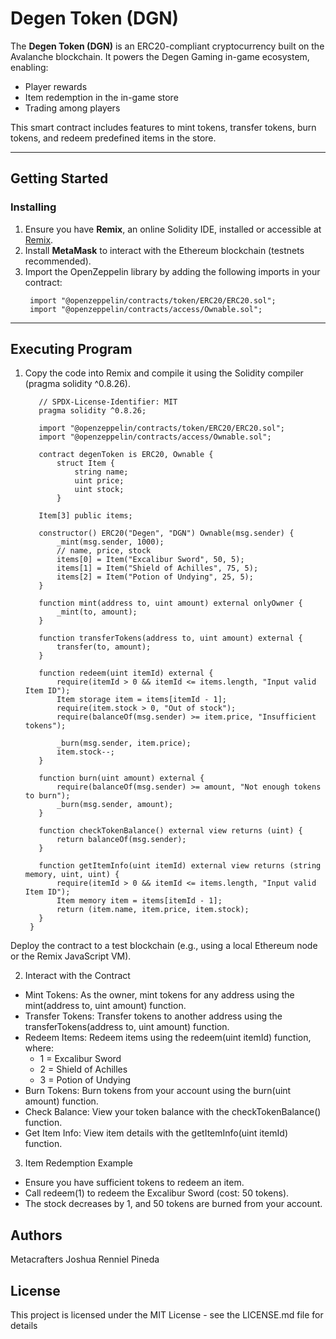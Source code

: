 # Degen Token (DGN)

The **Degen Token (DGN)** is an ERC20-compliant cryptocurrency built on the Avalanche blockchain. It powers the Degen Gaming in-game ecosystem, enabling:
- Player rewards
- Item redemption in the in-game store
- Trading among players

This smart contract includes features to mint tokens, transfer tokens, burn tokens, and redeem predefined items in the store.

---

## Getting Started

### Installing

1. Ensure you have **Remix**, an online Solidity IDE, installed or accessible at [Remix](https://remix.ethereum.org).
2. Install **MetaMask** to interact with the Ethereum blockchain (testnets recommended).
3. Import the OpenZeppelin library by adding the following imports in your contract:
   ```solidity
    import "@openzeppelin/contracts/token/ERC20/ERC20.sol";
    import "@openzeppelin/contracts/access/Ownable.sol";
   ```
   
---

## Executing Program

1. Copy the code into Remix and compile it using the Solidity compiler (pragma solidity ^0.8.26).
   ```solidity
      // SPDX-License-Identifier: MIT
      pragma solidity ^0.8.26;
      
      import "@openzeppelin/contracts/token/ERC20/ERC20.sol";
      import "@openzeppelin/contracts/access/Ownable.sol";
      
      contract degenToken is ERC20, Ownable {
          struct Item {
              string name;
              uint price;
              uint stock;
          }
  
      Item[3] public items;
  
      constructor() ERC20("Degen", "DGN") Ownable(msg.sender) {
          _mint(msg.sender, 1000);
          // name, price, stock
          items[0] = Item("Excalibur Sword", 50, 5);
          items[1] = Item("Shield of Achilles", 75, 5);
          items[2] = Item("Potion of Undying", 25, 5);
      }
  
      function mint(address to, uint amount) external onlyOwner {
          _mint(to, amount);
      }
  
      function transferTokens(address to, uint amount) external {
          transfer(to, amount);
      }
  
      function redeem(uint itemId) external {
          require(itemId > 0 && itemId <= items.length, "Input valid Item ID");
          Item storage item = items[itemId - 1];
          require(item.stock > 0, "Out of stock");
          require(balanceOf(msg.sender) >= item.price, "Insufficient tokens");
  
          _burn(msg.sender, item.price);
          item.stock--; 
      }
  
      function burn(uint amount) external {
          require(balanceOf(msg.sender) >= amount, "Not enough tokens to burn");
          _burn(msg.sender, amount);
      }
  
      function checkTokenBalance() external view returns (uint) {
          return balanceOf(msg.sender);
      }
  
      function getItemInfo(uint itemId) external view returns (string memory, uint, uint) {
          require(itemId > 0 && itemId <= items.length, "Input valid Item ID");
          Item memory item = items[itemId - 1];
          return (item.name, item.price, item.stock);
      }
    }
   ```
  Deploy the contract to a test blockchain (e.g., using a local Ethereum node or the Remix JavaScript VM).
  
2. Interact with the Contract
  - Mint Tokens:
    As the owner, mint tokens for any address using the mint(address to, uint amount) function.
  - Transfer Tokens:
    Transfer tokens to another address using the transferTokens(address to, uint amount) function.
  - Redeem Items:
    Redeem items using the redeem(uint itemId) function, where:
    - 1 = Excalibur Sword
    - 2 = Shield of Achilles
    - 3 = Potion of Undying
  - Burn Tokens:
    Burn tokens from your account using the burn(uint amount) function.
  - Check Balance:
    View your token balance with the checkTokenBalance() function.
  - Get Item Info:
    View item details with the getItemInfo(uint itemId) function.
  
3. Item Redemption Example
  - Ensure you have sufficient tokens to redeem an item.
  - Call redeem(1) to redeem the Excalibur Sword (cost: 50 tokens).
  - The stock decreases by 1, and 50 tokens are burned from your account.

## Authors
Metacrafters Joshua Renniel Pineda

## License
This project is licensed under the MIT License - see the LICENSE.md file for details
